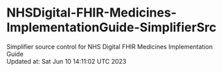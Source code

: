 # NHSDigital-FHIR-Medicines-ImplementationGuide-SimplifierSrc  
Simplifier source control for NHS Digital FHIR Medicines Implementation Guide  
Updated at: Sat Jun 10 14:11:02 UTC 2023
